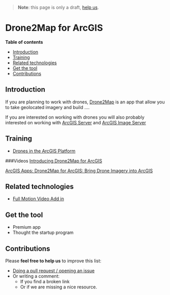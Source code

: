 > **Note**: this page is only a draft, [help us](#contributions).

# Drone2Map for ArcGIS
<!-- START doctoc generated TOC please keep comment here to allow auto update -->
<!-- DON'T EDIT THIS SECTION, INSTEAD RE-RUN doctoc TO UPDATE -->
**Table of contents**

- [Introduction](#introduction)
- [Training](#training)
- [Related technologies](#related-technologies)
- [Get the tool](#get-the-tool)
- [Contributions](#contributions)

<!-- END doctoc generated TOC please keep comment here to allow auto update -->

## Introduction


If you are planning to work with drones, [Drone2Map](http://www.esri.com/products/drone2map)
is an app that allow you to take geolocated imagery and build ....

If you are interested on working with drones you will also probably interested on
working with [ArcGIS Server](../arcgis-enterprise/README.md) and
[ArcGIS Image Server](../arcgis-enterprise/image-server/README.md)

## Training
* [Drones in the ArcGIS Platform](http://proceedings.esri.com/library/userconf/imf16/tech-workshops/tw_2488-305.pdf)

###Videos
[Introducing Drone2Map for ArcGIS](http://www.esri.com/videos/watch?videoid=y8QT9FTu2iA&channelid=UCJ203R9PsZn6wF_zYfsp1SA&title=introducing-drone2map-for-arcgis)

[ArcGIS Apps: Drone2Map for ArcGIS: Bring Drone Imagery into ArcGIS](http://www.esri.com/videos/watch?videoid=63qAQJZGab8&channelid=UC_yE3TatdZKAXvt_TzGJ6mw&title=arcgis-apps:-drone2map-for-arcgis:-bring-drone-imagery-into-arcgis)

## Related technologies
* [Full Motion Video Add in](../arcgis-desktop/add-ins/full-motion-video/README.md)

## Get the tool
* Premium app
* Thought the startup program

## Contributions
Please **feel free to help us** to improve this list:

* [Doing a pull request / opening an issue](https://github.com/hhkaos/awesome-arcgis#contributions)
* Or writing a comment:
  * If you find a broken link
  * Or if we are missing a nice resource.
